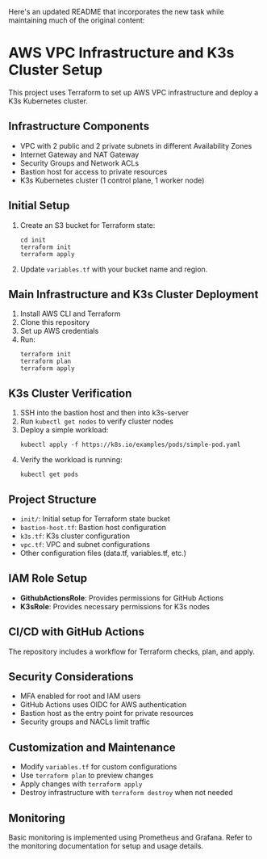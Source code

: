 Here's an updated README that incorporates the new task while maintaining much of the original content:

# AWS VPC Infrastructure and K3s Cluster Setup

This project uses Terraform to set up AWS VPC infrastructure and deploy a K3s Kubernetes cluster.

## Infrastructure Components

- VPC with 2 public and 2 private subnets in different Availability Zones
- Internet Gateway and NAT Gateway
- Security Groups and Network ACLs
- Bastion host for access to private resources
- K3s Kubernetes cluster (1 control plane, 1 worker node)

## Initial Setup

1. Create an S3 bucket for Terraform state:
   ```
   cd init
   terraform init
   terraform apply
   ```
2. Update `variables.tf` with your bucket name and region.

## Main Infrastructure and K3s Cluster Deployment

1. Install AWS CLI and Terraform
2. Clone this repository
3. Set up AWS credentials
4. Run:
   ```
   terraform init
   terraform plan
   terraform apply
   ```

## K3s Cluster Verification

1. SSH into the bastion host and then into k3s-server
2. Run `kubectl get nodes` to verify cluster nodes
3. Deploy a simple workload:
   ```
   kubectl apply -f https://k8s.io/examples/pods/simple-pod.yaml
   ```
4. Verify the workload is running:
   ```
   kubectl get pods
   ```

## Project Structure

- `init/`: Initial setup for Terraform state bucket
- `bastion-host.tf`: Bastion host configuration
- `k3s.tf`: K3s cluster configuration
- `vpc.tf`: VPC and subnet configurations
- Other configuration files (data.tf, variables.tf, etc.)

## IAM Role Setup

- **GithubActionsRole**: Provides permissions for GitHub Actions
- **K3sRole**: Provides necessary permissions for K3s nodes

## CI/CD with GitHub Actions

The repository includes a workflow for Terraform checks, plan, and apply.

## Security Considerations

- MFA enabled for root and IAM users
- GitHub Actions uses OIDC for AWS authentication
- Bastion host as the entry point for private resources
- Security groups and NACLs limit traffic

## Customization and Maintenance

- Modify `variables.tf` for custom configurations
- Use `terraform plan` to preview changes
- Apply changes with `terraform apply`
- Destroy infrastructure with `terraform destroy` when not needed

## Monitoring

Basic monitoring is implemented using Prometheus and Grafana. Refer to the monitoring documentation for setup and usage details.
